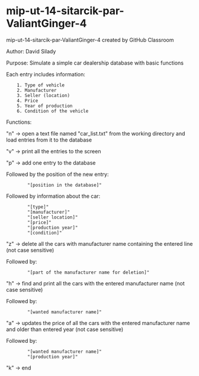 # mip-ut-14-sitarcik-par-ValiantGinger-4
mip-ut-14-sitarcik-par-ValiantGinger-4 created by GitHub Classroom

Author: David Silady

Purpose: Simulate a simple car dealership database with basic functions

Each entry includes information:

		1. Type of vehicle
		2. Manufacturer
		3. Seller (location)
		4. Price
		5. Year of production
		6. Condition of the vehicle


Functions:

"n" -> open a text file named "car_list.txt" from the working directory and load entries from it to the database

"v" -> print all the entries to the screen

"p" -> add one entry to the database
		
Followed by the position of the new entry:
		
			"[position in the database]"
		
Followed by information about the car:

			"[type]"
			"[manufacturer]"
			"[seller location]"
			"[price]"
			"[production year]"
			"[condition]"
			
"z" -> delete all the cars with manufacturer name containing the entered line (not case sensitive)

Followed by:

			"[part of the manufacturer name for deletion]"
			
"h" -> find and print all the cars with the entered manufacturer name (not case sensitive)

Followed by:

			"[wanted manufacturer name]"
			
"a" -> updates the price of all the cars with the entered manufacturer name and older than entered year (not case sensitive)

Followed by:

			"[wanted manufacturer name]"
			"[production year]"
			
"k" -> end
